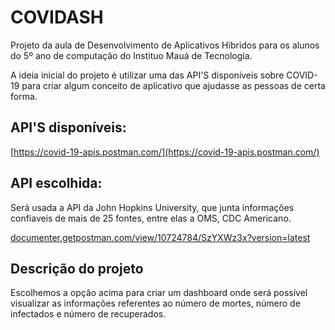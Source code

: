 # COVIDASH

Projeto da aula de Desenvolvimento de Aplicativos Híbridos para os alunos do 5º ano de computação do Instituo Mauá de Tecnologia.

A ideia inicial do projeto é utilizar uma das API'S disponíveis sobre COVID-19 para criar algum conceito de aplicativo que ajudasse as pessoas de certa forma. 

## API'S disponíveis:
[https://covid-19-apis.postman.com/](https://covid-19-apis.postman.com/)

## API escolhida:

Será usada a API da John Hopkins University, que junta informações confiaveis de mais de 25 fontes, entre elas a OMS, CDC Americano.

[documenter.getpostman.com/view/10724784/SzYXWz3x?version=latest](https://documenter.getpostman.com/view/10724784/SzYXWz3x?version=latest)

## Descrição do projeto

Escolhemos a opção acima para criar um dashboard onde será possível visualizar as informações referentes ao número de mortes, número de infectados e número de recuperados. 


